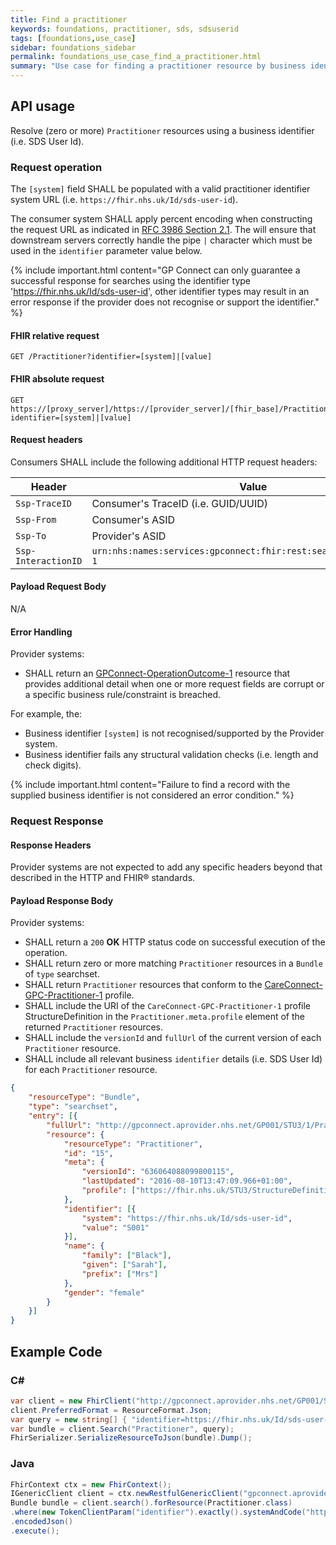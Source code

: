 ```yaml
---
title: Find a practitioner
keywords: foundations, practitioner, sds, sdsuserid
tags: [foundations,use_case]
sidebar: foundations_sidebar
permalink: foundations_use_case_find_a_practitioner.html
summary: "Use case for finding a practitioner resource by business identity"
---
```


## API usage ##

Resolve (zero or more) `Practitioner` resources using a business identifier (i.e. SDS User Id).

### Request operation ###

The `[system]` field SHALL be populated with a valid practitioner identifier system URL (i.e. `https://fhir.nhs.uk/Id/sds-user-id`).

The consumer system SHALL apply percent encoding when constructing the request URL as indicated in [RFC 3986 Section 2.1](https://tools.ietf.org/html/rfc3986#section-2.1). The will ensure that downstream servers correctly handle the pipe `|` character which must be used in the `identifier` parameter value below.

{% include important.html content="GP Connect can only guarantee a successful response for searches using the identifier type 'https://fhir.nhs.uk/Id/sds-user-id', other identifier types may result in an error response if the provider does not recognise or support the identifier." %}

#### FHIR relative request ####

```http
GET /Practitioner?identifier=[system]|[value]
```

#### FHIR absolute request ####

```http
GET https://[proxy_server]/https://[provider_server]/[fhir_base]/Practitioner?identifier=[system]|[value]
```

#### Request headers ####

Consumers SHALL include the following additional HTTP request headers:

| Header               | Value |
|----------------------|-------|
| `Ssp-TraceID`        | Consumer's TraceID (i.e. GUID/UUID) |
| `Ssp-From`           | Consumer's ASID |
| `Ssp-To`             | Provider's ASID |
| `Ssp-InteractionID`  | `urn:nhs:names:services:gpconnect:fhir:rest:search:practitioner-1`|

#### Payload Request Body ####

N/A

#### Error Handling ####

Provider systems:

- SHALL return an [GPConnect-OperationOutcome-1](https://fhir.nhs.uk/STU3/StructureDefinition/GPConnect-OperationOutcome-1) resource that provides additional detail when one or more request fields are corrupt or a specific business rule/constraint is breached.

For example, the:

- Business identifier `[system]` is not recognised/supported by the Provider system.
- Business identifier fails any structural validation checks (i.e. length and check digits).

{% include important.html content="Failure to find a record with the supplied business identifier is not considered an error condition." %}

### Request Response ###

#### Response Headers ####

Provider systems are not expected to add any specific headers beyond that described in the HTTP and FHIR&reg; standards.

#### Payload Response Body ####

Provider systems:

- SHALL return a `200` **OK** HTTP status code on successful execution of the operation.
- SHALL return zero or more matching `Practitioner` resources in a `Bundle` of `type` searchset.
- SHALL return `Practitioner` resources that conform to the [CareConnect-GPC-Practitioner-1](https://fhir.nhs.uk/STU3/StructureDefinition/CareConnect-GPC-Practitioner-1) profile.
- SHALL include the URI of the `CareConnect-GPC-Practitioner-1` profile StructureDefinition in the `Practitioner.meta.profile` element of the returned `Practitioner` resources.
- SHALL include the `versionId` and `fullUrl` of the current version of each `Practitioner` resource.
- SHALL include all relevant business `identifier` details (i.e. SDS User Id) for each `Practitioner` resource.

```json
{
	"resourceType": "Bundle",
	"type": "searchset",
	"entry": [{
		"fullUrl": "http://gpconnect.aprovider.nhs.net/GP001/STU3/1/Practitioner/15",
		"resource": {
			"resourceType": "Practitioner",
			"id": "15",
			"meta": {
				"versionId": "636064088099800115",
				"lastUpdated": "2016-08-10T13:47:09.966+01:00",
				"profile": ["https://fhir.nhs.uk/STU3/StructureDefinition/CareConnect-GPC-Practitioner-1"]
			},
			"identifier": [{
				"system": "https://fhir.nhs.uk/Id/sds-user-id",
				"value": "S001"
			}],
			"name": {
				"family": ["Black"],
				"given": ["Sarah"],
				"prefix": ["Mrs"]
			},
			"gender": "female"
		}
	}]
}
```

## Example Code ##

### C# ###

```csharp
var client = new FhirClient("http://gpconnect.aprovider.nhs.net/GP001/STU3/1/");
client.PreferredFormat = ResourceFormat.Json;
var query = new string[] { "identifier=https://fhir.nhs.uk/Id/sds-user-id|S001" };
var bundle = client.Search("Practitioner", query);
FhirSerializer.SerializeResourceToJson(bundle).Dump();
```

### Java ###

```java
FhirContext ctx = new FhirContext();
IGenericClient client = ctx.newRestfulGenericClient("gpconnect.aprovider.nhs.net/GP001/STU3/1/");
Bundle bundle = client.search().forResource(Practitioner.class)
.where(new TokenClientParam("identifier").exactly().systemAndCode("https://fhir.nhs.uk/Id/sds-user-id", "S001"))
.encodedJson()
.execute();
```
